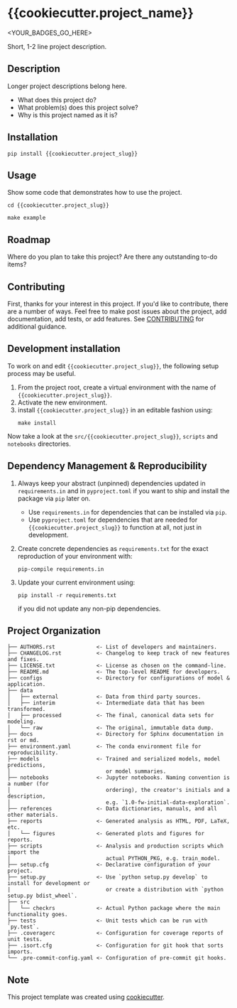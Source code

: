 # {{cookiecutter.project_name}}

<YOUR_BADGES_GO_HERE>

Short, 1-2 line project description.


## Description

Longer project descriptions belong here.

- What does this project do?
- What problem(s) does this project solve?
- Why is this project named as it is?


## Installation

`pip install {{cookiecutter.project_slug}}`


## Usage
Show some code that demonstrates how to use the project.
```
cd {{cookiecutter.project_slug}}

make example
```


## Roadmap

Where do you plan to take this project?
Are there any outstanding to-do items?


## Contributing

First, thanks for your interest in this project.
If you'd like to contribute, there are a number of ways.
Feel free to make post issues about the project,
add documentation,
add tests,
or add features.
See [CONTRIBUTING](./CONTRIBUTING.md) for additional guidance.


## Development installation

To work on and edit `{{cookiecutter.project_slug}}`,
the following setup process may be useful.

1. From the project root, create a virtual environment with the name of `{{cookiecutter.project_slug}}`.
2. Activate the new environment.
3. install `{{cookiecutter.project_slug}}` in an editable fashion using:
   ```
   make install
   ```

Now take a look at the `src/{{cookiecutter.project_slug}}`, `scripts` and `notebooks` directories.

## Dependency Management & Reproducibility

1. Always keep your abstract (unpinned) dependencies updated in `requirements.in` and in `pyproject.toml` if you want to ship and install the package via `pip` later on.

   - Use `requirements.in` for dependencies that can be installed via `pip`.
   - Use `pyproject.toml` for dependencies that are needed for `{{cookiecutter.project_slug}}` to function at all, not just in development.
2. Create concrete dependencies as `requirements.txt` for the exact reproduction of your environment with:
   ```
   pip-compile requirements.in
   ```
3. Update your current environment using:
   ```
   pip install -r requirements.txt
   ```
   if you did not update any non-pip dependencies.

## Project Organization

```
├── AUTHORS.rst             <- List of developers and maintainers.
├── CHANGELOG.rst           <- Changelog to keep track of new features and fixes.
├── LICENSE.txt             <- License as chosen on the command-line.
├── README.md               <- The top-level README for developers.
├── configs                 <- Directory for configurations of model & application.
├── data
│   ├── external            <- Data from third party sources.
│   ├── interim             <- Intermediate data that has been transformed.
│   ├── processed           <- The final, canonical data sets for modeling.
│   └── raw                 <- The original, immutable data dump.
├── docs                    <- Directory for Sphinx documentation in rst or md.
├── environment.yaml        <- The conda environment file for reproducibility.
├── models                  <- Trained and serialized models, model predictions,
│                              or model summaries.
├── notebooks               <- Jupyter notebooks. Naming convention is a number (for
│                              ordering), the creator's initials and a description,
│                              e.g. `1.0-fw-initial-data-exploration`.
├── references              <- Data dictionaries, manuals, and all other materials.
├── reports                 <- Generated analysis as HTML, PDF, LaTeX, etc.
│   └── figures             <- Generated plots and figures for reports.
├── scripts                 <- Analysis and production scripts which import the
│                              actual PYTHON_PKG, e.g. train_model.
├── setup.cfg               <- Declarative configuration of your project.
├── setup.py                <- Use `python setup.py develop` to install for development or
|                              or create a distribution with `python setup.py bdist_wheel`.
├── src
│   └── checkrs             <- Actual Python package where the main functionality goes.
├── tests                   <- Unit tests which can be run with `py.test`.
├── .coveragerc             <- Configuration for coverage reports of unit tests.
├── .isort.cfg              <- Configuration for git hook that sorts imports.
└── .pre-commit-config.yaml <- Configuration of pre-commit git hooks.
```

## Note

This project template was created using [cookiecutter](https://github.com/cookiecutter/cookiecutter).

